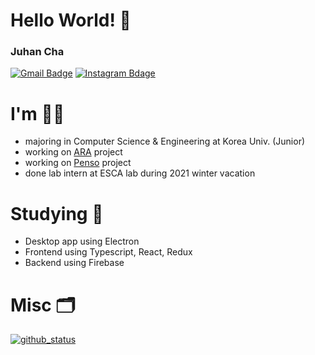 # Hello World! 👋

### Juhan Cha
[![Gmail Badge](https://img.shields.io/badge/-Gmail-d14836?style=flat-square&logo=Gmail&logoColor=white&link=mailto:hanchaa@gmail.com)](mailto:hanchaa@gmail.com)
[![Instagram Bdage](https://img.shields.io/badge/instagram-e4405f?style=flat-square&logo=instagram&logoColor=white&link=https://www.instagram.com/juhan_dev/)](https://www.instagram.com/juhan_dev)

# I'm 🙋‍♂️
- majoring in Computer Science & Engineering at Korea Univ. (Junior)
- working on [ARA](https://github.com/ARA-developer/ARA) project
- working on [Penso](https://github.com/PensoTeam) project
- done lab intern at ESCA lab during 2021 winter vacation

# Studying 📖
- Desktop app using Electron
- Frontend using Typescript, React, Redux
- Backend using Firebase

# Misc 🗂
[![github_status](https://github-readme-stats.vercel.app/api?username=hanchaa&show_icons=true)](https://github.com/hanchaa)
